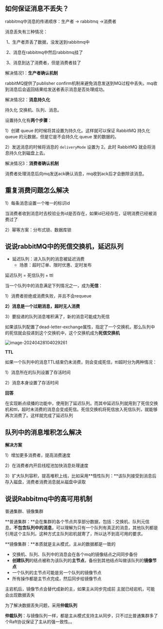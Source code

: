 ## 如何保证消息不丢失？

rabbitmq中消息的传递顺序：生产者 -> rabbitmq ->消费者

消息丢失有三种情况：

​	1、生产者弄丢了数据，没发送到rabbitmq中

​	2、消息在rabbitmq中然后rabbitmq挂了

​	3、消息到达了消费者，但是消费者挂了

解决情况1：**生产者确认机制**

rabbitMQ提供了publisher confirm机制来避免消息发送到MQ过程中丢失。mq收到消息后会返回结果给发送者表示消息是否处理成功。

解决情况2：**消息持久化**

持久化 交换机、队列、消息。

设置持久化有**两个步骤**：

1）创建 queue 的时候将其设置为持久化。这样就可以保证 RabbitMQ 持久化 queue 的元数据，但是它是不会持久化 queue 里的数据的。

2）发送消息的时候将消息的 `deliveryMode` 设置为 2。此时 RabbitMQ 就会将消息持久化到磁盘上去。

解决情况3：**消费者确认机制**

消费者处理消息后向mq发送ack确认消息，mq收到ack后才会删除该消息。

## 重复消费问题怎么解决

1）每条消息设置一个唯一的标识id

​	当消费者收到消息时去校验业务id是否存在，如果id已经存在，证明消费已经被消费过了

2）幂等方案：分布式锁、数据库锁

## 说说rabbitMQ中的死信交换机，延迟队列

* 延迟队列：进入队列的消息被延迟消费
  * 场景：超时订单、限时优惠、定时发布

延迟队列 = 死信队列 + ttl

当一个队列中的消息满足下列情况之一，成为**死信**：

1）消费者拒绝或消费失败，并且不会requeue

**2）消息是一个过期消息，超时无人消费**

3）要投递的队列消息堆积满了，新的消息可能成为死信

如果该队列配置了dead-letter-exchange属性，指定了一个交换机，那么队列中的死信就会投递到这个交换机中，这个交换机成为**死信交换机**

![image-20240428104029261](https://s2.loli.net/2024/09/18/vPTLslcouYD7pFB.png)

**TTL**

如果一个队列中的消息TTL结束仍未消费，则会变成死信，ttl超时分为两种情况：

1）消息所在的队列设置了存活时间

2）消息本身设置了存活时间

**回答**

在实现断点续播的功能中，使用到了延迟队列。而其中延迟队列就用到了死信交换机和ttl，超时未消费的消息会变成死信。死信交换机将死信放入死信队列，就能够再次消费了。这样就完成了延迟队列





## 队列中的消息堆积怎么解决

**解决方案**

1）增加更多消费者，提高消费速度

2）在消费者内开启线程池加快消息处理速度

3）扩大队列容积，提高堆积上线，比如采用**惰性队列：**该队列接受到消息后存入磁盘，消费者消费消息就从磁盘中读取



## 说说Rabbitmq中的高可用机制

普通集群、镜像集群

**普通集群：**会在集群的各个节点共享部分数据，包括：交换机、队列元信息。**不包含队列中的消息**，可以理解为只有一个队列有真正的消息，其他队列都是引用这个主队列。这种方式主队列宕机就寄了，所以达不到高可用的要求。

**镜像集群：**本质就是主从模式，主从的数据都是一致的

* 交换机、队列、队列中的消息会在各个mq的镜像结点之间同步备份
* **创建队列**的结点被称为该队列的**主节点**，备份到其他结点叫做该队列的**镜像节点**
* 一个队列的主节点可能是另一个队列的镜像节点
* 所有操作都是主节点完成，然后同步给镜像节点

主宕机后，镜像节点会替代成新的主，如果主从同步完成前  主就已经宕机，可能会出现数据丢失

为了解决数据丢失问题，采用**仲裁队列**

**仲裁队列**：与镜像队列一样，都是主从模式支持主从同步，只不过比普通集群多了个Raft协议保证了主从的强一致性。。
